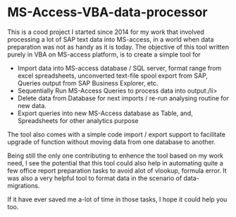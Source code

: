 # MS-Access-VBA-data-processor
<p>This is a cood project I started since 2014 for my work that involved processing a lot of SAP text data into MS-access, in a world when data preparation was not as handy as it is today. The objective of this tool written purely in VBA on MS-access platform, is to create a simple tool for</p>
<ul>
  <li>Import data into MS-access database / SQL server, format range from excel spreadsheets, unconverted text-file spool export from SAP, Queries output from SAP Business Explorer, etc.</li>
  <li>Sequentially Run MS-Access Queries to process data into output./li>
  <li>Delete data from Database for next imports / re-run analysing routine for new data.</li>
  <li>Export queries into new MS-Access database as Table, and, Spreadsheets for other analytics purpose</li>  
</ul>
<p>The tool also comes with a simple code import / export support to facilitate upgrade of function without moving data from one database to another.</p>
<p>Being still the only one contributing to enhence the tool based on my work need, I see the potential that this tool could also help in automating quite a few office report preparation tasks to avoid alot of vlookup, formula error. It was also a very helpful tool to format data in the scenario of data-migrations.</p>
<p>If it have ever saved me a-lot of time in those tasks, I hope it could help you too.</p>
